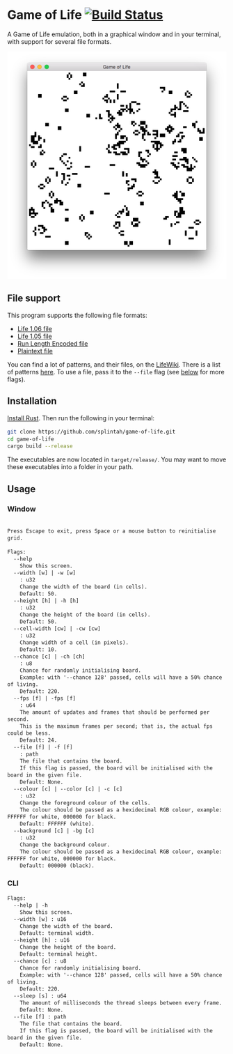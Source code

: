 # Game of Life [![Build Status](https://travis-ci.org/splintah/game-of-life.svg?branch=master)](https://travis-ci.org/splintah/game-of-life)

A Game of Life emulation, both in a graphical window and in your terminal, with support for several file formats.

![Window Demo](./window-demo.png)

## File support

This program supports the following file formats:

- [Life 1.06 file](http://www.conwaylife.com/wiki/Life_1.06)
- [Life 1.05 file](http://www.conwaylife.com/wiki/Life_1.05)
- [Run Length Encoded file](http://www.conwaylife.com/wiki/Run_Length_Encoded)
- [Plaintext file](http://www.conwaylife.com/wiki/Plaintext)

You can find a lot of patterns, and their files, on the [LifeWiki](http://www.conwaylife.com/wiki).
There is a list of patterns [here](http://www.conwaylife.com/wiki/Category:Patterns).
To use a file, pass it to the `--file` flag (see [below](#usage) for more flags).

## Installation

[Install Rust](https://www.rust-lang.org/en-US/). Then run the following in your terminal:

```bash
git clone https://github.com/splintah/game-of-life.git
cd game-of-life
cargo build --release
```

The executables are now located in `target/release/`.
You may want to move these executables into a folder in your path.

## Usage

### Window

```text

Press Escape to exit, press Space or a mouse button to reinitialise grid.

Flags:
  --help
    Show this screen.
  --width [w] | -w [w]
    : u32
    Change the width of the board (in cells).
    Default: 50.
  --height [h] | -h [h]
    : u32
    Change the height of the board (in cells).
    Default: 50.
  --cell-width [cw] | -cw [cw]
    : u32
    Change width of a cell (in pixels).
    Default: 10.
  --chance [c] | -ch [ch]
    : u8
    Chance for randomly initialising board.
    Example: with '--chance 128' passed, cells will have a 50% chance of living.
    Default: 220.
  --fps [f] | -fps [f]
    : u64
    The amount of updates and frames that should be performed per second.
    This is the maximum frames per second; that is, the actual fps could be less.
    Default: 24.
  --file [f] | -f [f]
    : path
    The file that contains the board.
    If this flag is passed, the board will be initialised with the board in the given file.
    Default: None.
  --colour [c] | --color [c] | -c [c]
    : u32
    Change the foreground colour of the cells.
    The colour should be passed as a hexidecimal RGB colour, example: FFFFFF for white, 000000 for black.
    Default: FFFFFF (white).
  --background [c] | -bg [c]
    : u32
    Change the background colour.
    The colour should be passed as a hexidecimal RGB colour, example: FFFFFF for white, 000000 for black.
    Default: 000000 (black).
```

### CLI

```text
Flags:
  --help | -h
    Show this screen.
  --width [w] : u16
    Change the width of the board.
    Default: terminal width.
  --height [h] : u16
    Change the height of the board.
    Default: terminal height.
  --chance [c] : u8
    Chance for randomly initialising board.
    Example: with '--chance 128' passed, cells will have a 50% chance of living.
    Default: 220.
  --sleep [s] : u64
    The amount of milliseconds the thread sleeps between every frame.
    Default: None.
  --file [f] : path
    The file that contains the board.
    If this flag is passed, the board will be initialised with the board in the given file.
    Default: None.
```
